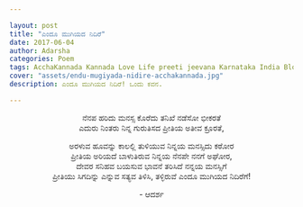 ```yaml
---

layout: post
title: "ಎಂದೂ ಮುಗಿಯದ ನಿದಿರೆ"
date: 2017-06-04
author: Adarsha
categories: Poem
tags: AcchaKannada Kannada Love Life preeti jeevana Karnataka India Blog death saavu end
cover: "assets/endu-mugiyada-nidire-acchakannada.jpg"
description: ಎಂದೂ ಮುಗಿಯದ ನಿದಿರೆ! ಒಂದು ಕವನ.

---
```


<p align ="center">ನೆನಪ ಹರಿದು ಮನಸ್ಸ ಕೊರೆದು ತನಿಖೆ ನಡೆಸೋ ಭೀಕರತೆ<br>
ಎದುರು ನಿಂತರು ನಿನ್ನ ಗುರುತಿಸದ ಪ್ರೀತಿಯ ಅತೀವ ಕ್ರೂರತೆ,</p><!--more-->
<p align ="center">ಅರಳುವ ಹೂವನ್ನು ಕಾಲಲ್ಲಿ ತುಳಿಯುವ ನಿನ್ನಯ ಮನಸ್ಸಿದು ಕಠೋರ<br>
ಪ್ರೀತಿಯ ಅರಿಯದೆ ಬಾಳುತಿರುವ ನಿನ್ನಯ ನೆನಪೇ ನನಗೆ ಅಘೋರ,<br>
ದೇವರ ಸನಿಹವ ಬಯಸುವ ಭಾವನೆ ತರಿಸಿದೆ ನನ್ನಯ ಮನಸ್ಸಿಗೆ<br>
ಪ್ರೀತಿಯು ಸಿಗದಿನ್ನು ಎನ್ನುವ ಸತ್ಯವ ತಿಳಿಸಿ, ತಳ್ಳಿರುವೆ ಎಂದೂ ಮುಗಿಯದ ನಿದಿರೆಗೆ!</p>

<p align ="center">- ಆದರ್ಶ</p>
